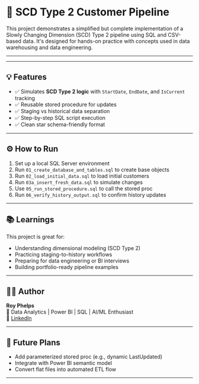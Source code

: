 # 🔁 SCD Type 2 Customer Pipeline

This project demonstrates a simplified but complete implementation of a Slowly Changing Dimension (SCD) Type 2 pipeline using SQL and CSV-based data. It's designed for hands-on practice with concepts used in data warehousing and data engineering.

---


---

## 💡 Features

- ✅ Simulates **SCD Type 2 logic** with `StartDate`, `EndDate`, and `IsCurrent` tracking
- ✅ Reusable stored procedure for updates
- ✅ Staging vs historical data separation
- ✅ Step-by-step SQL script execution
- ✅ Clean star schema-friendly format

---

## ⚙️ How to Run

1. Set up a local SQL Server environment
2. Run `01_create_database_and_tables.sql` to create base objects
3. Run `02_load_initial_data.sql` to load initial customers
4. Run `03a_insert_fresh_data.sql` to simulate changes
5. Use `05_run_stored_procedure.sql` to call the stored proc
6. Run `06_verify_history_output.sql` to confirm history updates

---

## 📚 Learnings

This project is great for:

- Understanding dimensional modeling (SCD Type 2)
- Practicing staging-to-history workflows
- Preparing for data engineering or BI interviews
- Building portfolio-ready pipeline examples

---

## 👨‍💻 Author

**Roy Phelps**  
🧠 Data Analytics | Power BI | SQL | AI/ML Enthusiast  
💼 [LinkedIn](https://www.linkedin.com/in/roy-p-67661561/)

---

## 🚧 Future Plans

- Add parameterized stored proc (e.g., dynamic LastUpdated)
- Integrate with Power BI semantic model
- Convert flat files into automated ETL flow

---


